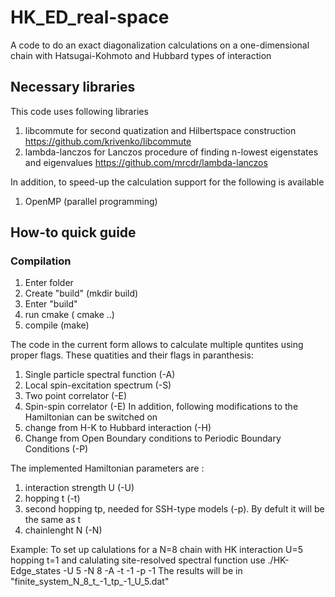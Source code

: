 # HK_ED_real-space
A code to do an exact diagonalization calculations on a one-dimensional chain with Hatsugai-Kohmoto and Hubbard types of interaction
## Necessary libraries
This code uses following libraries 
1. libcommute for second quatization and Hilbertspace construction
     https://github.com/krivenko/libcommute
2. lambda-lanczos for Lanczos procedure of finding n-lowest eigenstates and eigenvalues
    https://github.com/mrcdr/lambda-lanczos

In addition, to speed-up the calculation support for the following is available
1. OpenMP (parallel programming) 

## How-to quick guide
### Compilation
1. Enter folder
2. Create "build" (mkdir build)
3. Enter "build"
4. run cmake ( cmake ..)
5. compile (make)


The code in the current form allows to calculate multiple quntites using proper flags. These quatities and their flags in paranthesis:
1. Single particle spectral function (-A)
2. Local spin-excitation spectrum (-S)
3. Two point correlator (-E)
4. Spin-spin correlator (-E)
In addition, following modifications to the Hamiltonian can be switched on
1. change from H-K to Hubbard interaction (-H)
2. Change from Open Boundary conditions to Periodic Boundary Conditions (-P)

The implemented Hamiltonian parameters are :
1. interaction strength U (-U)
2. hopping t (-t)
3. second hopping tp, needed for SSH-type models (-p). By defult it will be the same as t
4. chainlenght N (-N)



Example:
To set up calulations for a N=8 chain with HK interaction U=5 hopping t=1 and calulating site-resolved spectral function use
./HK-Edge_states -U 5 -N 8 -A -t -1 -p -1
The results will be in "finite_system_N_8_t_-1_tp_-1_U_5.dat"
